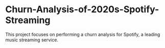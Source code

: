 # Churn-Analysis-of-2020s-Spotify-Streaming
This project focuses on performing a churn analysis for Spotify, a leading music streaming service.
